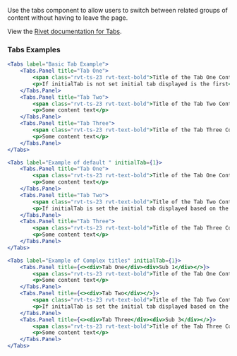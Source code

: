 Use the tabs component to allow users to switch between related groups of content without having to leave the page.

View the [Rivet documentation for Tabs](https://rivet.uits.iu.edu/components/tabs/).

### Tabs Examples

<!-- prettier-ignore-start -->
```jsx
<Tabs label="Basic Tab Example">
    <Tabs.Panel title="Tab One">
        <span class="rvt-ts-23 rvt-text-bold">Title of the Tab One Content</span>
        <p>If initialTab is not set initial tab displayed is the first</p>
    </Tabs.Panel>
    <Tabs.Panel title="Tab Two">
        <span class="rvt-ts-23 rvt-text-bold">Title of the Tab Two Content</span>
        <p>Some content text</p>
    </Tabs.Panel>
    <Tabs.Panel title="Tab Three">
        <span class="rvt-ts-23 rvt-text-bold">Title of the Tab Three Content</span>
        <p>Some content text</p>
    </Tabs.Panel>
</Tabs>
```
<!-- prettier-ignore-end -->

<!-- prettier-ignore-start -->
```jsx
<Tabs label="Example of default " initialTab={1}>
    <Tabs.Panel title="Tab One">
        <span class="rvt-ts-23 rvt-text-bold">Title of the Tab One Content</span>
        <p>Some content text</p>
    </Tabs.Panel>
    <Tabs.Panel title="Tab Two">
        <span class="rvt-ts-23 rvt-text-bold">Title of the Tab Two Content</span>
        <p>If initialTab is set the initial tab displayed based on the index provided to initialTab</p>
    </Tabs.Panel>
    <Tabs.Panel title="Tab Three">
        <span class="rvt-ts-23 rvt-text-bold">Title of the Tab Three Content</span>
        <p>Some content text</p>
    </Tabs.Panel>
</Tabs>
```
<!-- prettier-ignore-end -->

<!-- prettier-ignore-start -->
```jsx
<Tabs label="Example of Complex titles" initialTab={1}>
    <Tabs.Panel title={<><div>Tab One</div><div>Sub 1</div></>}>
        <span class="rvt-ts-23 rvt-text-bold">Title of the Tab One Content</span>
        <p>Some content text</p>
    </Tabs.Panel>
    <Tabs.Panel title={<><div>Tab Two</div></>}>
        <span class="rvt-ts-23 rvt-text-bold">Title of the Tab Two Content</span>
        <p>If initialTab is set the initial tab displayed based on the index provided to initialTab</p>
    </Tabs.Panel>
    <Tabs.Panel title={<><div>Tab Three</div><div>Sub 3</div></>}>
        <span class="rvt-ts-23 rvt-text-bold">Title of the Tab Three Content</span>
        <p>Some content text</p>
    </Tabs.Panel>
</Tabs>
```
<!-- prettier-ignore-end -->
